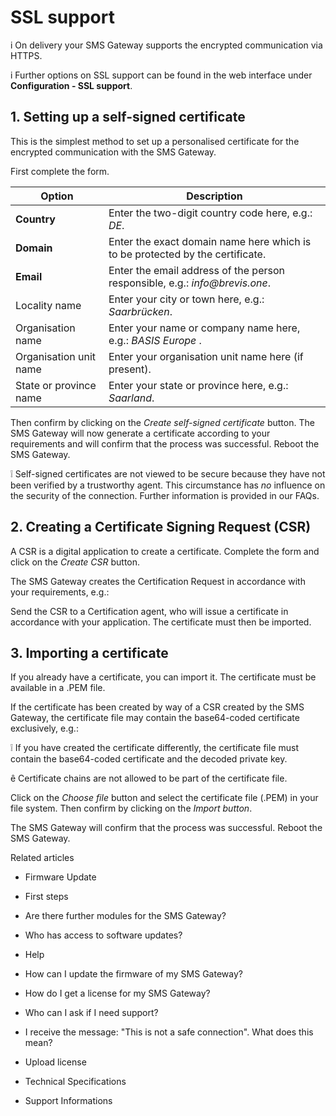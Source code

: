 # SSL support

i On delivery your SMS Gateway supports the encrypted communication via HTTPS.

i Further options on SSL support can be found in the web interface under
**Configuration - SSL support**.

## 1\. Setting up a self-signed certificate

This is the simplest method to set up a personalised certificate for the
encrypted communication with the SMS Gateway.

First complete the form.

Option | Description  
---|---  
**Country** | Enter the two-digit country code here, e.g.: _DE_.   
**Domain** | Enter the exact domain name here which is to be protected by the certificate.  
**Email** | Enter the email address of the person responsible, e.g.: _info@brevis.one_.  
Locality name | Enter your city or town here, e.g.: _Saarbrücken_.  
Organisation name  | Enter your name or company name here, e.g.: _BASIS Europe_ .  
Organisation unit name  | Enter your organisation unit name here (if present).   
State or province name  | Enter your state or province here, e.g.: _Saarland_.   
  
Then confirm by clicking on the _Create self-signed certificate_ button. The
SMS Gateway will now generate a certificate according to your requirements and
will confirm that the process was successful. Reboot the SMS Gateway.

❕ Self-signed certificates are not viewed to be secure because they have not
been verified by a trustworthy agent. This circumstance has _no_ influence on
the security of the connection. Further information is provided in our FAQs.

## 2\. Creating a Certificate Signing Request (CSR)

A CSR is a digital application to create a certificate. Complete the form and
click on the _Create CSR_ button.

The SMS Gateway creates the Certification Request in accordance with your
requirements, e.g.:

Send the CSR to a Certification agent, who will issue a certificate in
accordance with your application. The certificate must then be imported.

## 3\. Importing a certificate

If you already have a certificate, you can import it. The certificate must be
available in a .PEM file.

If the certificate has been created by way of a CSR created by the SMS
Gateway, the certificate file may contain the base64-coded certificate
exclusively, e.g.:

❕ If you have created the certificate differently, the certificate file must
contain the base64-coded certificate and the decoded private key.

ê Certificate chains are not allowed to be part of the certificate file.

Click on the _Choose file_ button and select the certificate file (.PEM) in
your file system. Then confirm by clicking on the _Import button_.

The SMS Gateway will confirm that the process was successful. Reboot the SMS
Gateway.

Related articles

  * Firmware Update

  * First steps 

  * Are there further modules for the SMS Gateway?
  * Who has access to software updates?

  * Help

  * How can I update the firmware of my SMS Gateway?

  * How do I get a license for my SMS Gateway?

  * Who can I ask if I need support?

  * I receive the message: "This is not a safe connection". What does this mean?

  * Upload license

  * Technical Specifications
  * Support Informations

